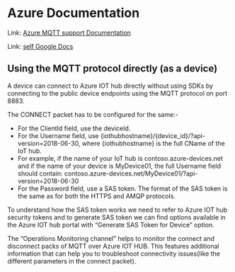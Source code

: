 # Azure Documentation 

Link: [Azure MQTT support Documentation](https://docs.microsoft.com/en-us/azure/iot-hub/iot-hub-mqtt-support)

Link: [self Google Docs](https://drive.google.com/file/d/1NsohXnbsvP5WMzvbGOA4YtWDmskhtmVb/view?usp=sharing)

## Using the MQTT protocol directly (as a device)

A device can connect to Azure IOT hub directly without using SDKs by connecting  to the public device endpoints using the MQTT protocol on port 8883.

The CONNECT packet has to be configured for the same:-
- For the ClientId field, use the deviceId.
- For the Username field, use {iothubhostname}/{device_id}/?api-version=2018-06-30, where {iothubhostname} is the full CName of the IoT hub.
- For example, if the name of your IoT hub is contoso.azure-devices.net and if the name of your device is MyDevice01, the full Username field should contain:
contoso.azure-devices.net/MyDevice01/?api-version=2018-06-30
 - For the Password field, use a SAS token. The format of the SAS token is the same as for both the HTTPS and AMQP protocols.
 
To understand how the SAS token works we need to refer to Azure IOT hub security tokens and to generate SAS token we can find options available in the Azure IOT hub portal with “Generate SAS Token for Device” option.

The “Operations Monitoring channel” helps to monitor the connect and disconnect packs of MQTT over Azure IOT HUB. This features additional information that can help you to troubleshoot connectivity issues(like the different parameters in the connect packet).

